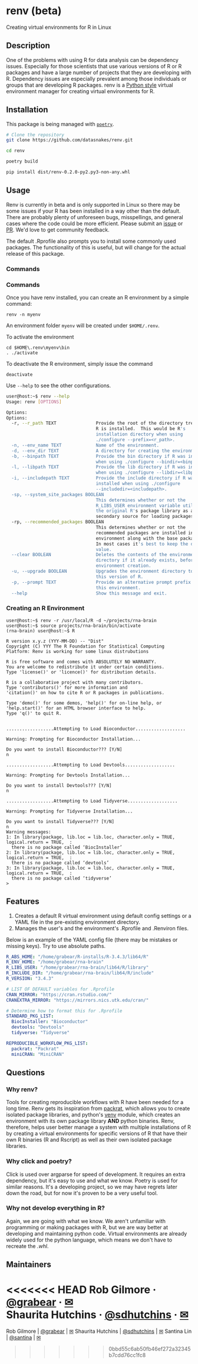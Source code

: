 # renv (beta)

Creating virtual environments for R in Linux

## Description

One of the problems with using R for data analysis can be dependency issues.
Especially for those scientists that use various versions of R or R packages
 and have a large number of projects that they are developing with R.
 Dependency issues are especially prevalent among those individuals or groups
 that are developing R packages.  renv is a [Python style](https://github.com/python/cpython/blob/3.6/Lib/venv/__init__.py) virtual environment
 manager for creating virtual environments for R.

## Installation

This package is being managed with [`poetry`](https://github.com/sdispater/poetry).

```bash
# Clone the repository
git clone https://github.com/datasnakes/renv.git

cd renv

poetry build

pip install dist/renv-0.2.0-py2.py3-non-any.whl
```

## Usage

Renv is currently in beta and is only supported in Linux so there may be some issues if your R has been
installed in a way other than the default. There are probably plenty of
unforeseen bugs, misspellings, and general cases where the code could be
more efficient. Please submit an [issue](https://github.com/datasnakes/renv/issues)
or [PR](https://github.com/datasnakes/renv/pulls). We'd love to get
community feedback.

The default .Rprofile also prompts you to install some commonly used
packages. The functionality of this is useful, but will change for the
actual release of this package.

### Commands


### Commands

Once you have renv installed, you can create an R environment by a simple command: 

```
renv -n myenv
```

An environment folder `myenv` will be created under `$HOME/.renv`.

To activate the environment 
```
cd $HOME\.renv\myenv\bin
. ./activate 
```

To deactivate the R environment, simply issue the command
```
deactivate
```


Use `--help` to see the other configurations.

```bash
user@host:~$ renv --help
Usage: renv [OPTIONS]

Options:
Options:
  -r, --r_path TEXT               Provide the root of the directory tree where
                                  R is installed.  This would be R's
                                  installation directory when using
                                  ./configure --prefix=<r_path>.
  -n, --env_name TEXT             Name of the environment.
  -d, --env_dir TEXT              A directory for creating the environment in.
  -b, --binpath TEXT              Provide the bin directory if R was installed
                                  when using ./configure --bindir=<binpath>.
  -l, --libpath TEXT              Provide the lib directory if R was installed
                                  when using ./configure --libdir=<libpath>.
  -i, --includepath TEXT          Provide the include directory if R was
                                  installed when using ./configure
                                  --includedir=<includepath>.
  -sp, --system_site_packages BOOLEAN
                                  This determines whether or not the
                                  R_LIBS_USER environment variable utilizes
                                  the original R's package library as a
                                  secondary source for loading packages.
  -rp, --recommended_packages BOOLEAN
                                  This determines whether or not the
                                  recommended packages are installed in theR
                                  environment along with the base packages.
                                  In most cases it's best to keep the default
                                  value.
  --clear BOOLEAN                 Deletes the contents of the environment
                                  directory if it already exists, before
                                  environment creation.
  -u, --upgrade BOOLEAN           Upgrades the environment directory to use
                                  this version of R.
  -p, --prompt TEXT               Provide an alternative prompt prefix for
                                  this environment.
  --help                          Show this message and exit.
```


### Creating an R Environment

```console
user@host:~$ renv -r /usr/local/R -d ~/projects/rna-brain
user@host:~$ source projects/rna-brain/bin/activate
(rna-brain) user@host:~$ R

R version x.y.z (YYY-MM-DD) -- "Dist"
Copyright (C) YYY The R Foundation for Statistical Computing
Platform: Renv is working for some linux distrubutions

R is free software and comes with ABSOLUTELY NO WARRANTY.
You are welcome to redistribute it under certain conditions.
Type 'license()' or 'licence()' for distribution details.

R is a collaborative project with many contributors.
Type 'contributors()' for more information and
'citation()' on how to cite R or R packages in publications.

Type 'demo()' for some demos, 'help()' for on-line help, or
'help.start()' for an HTML browser interface to help.
Type 'q()' to quit R.


..................Attempting to Load Bioconductor...................

Warning: Prompting for Bioconductor Installation...

Do you want to install Bioconductor??? [Y/N]
n

..................Attempting to Load Devtools...................

Warning: Prompting for Devtools Installation...

Do you want to install Devtools??? [Y/N]
n

..................Attempting to Load Tidyverse...................

Warning: Prompting for Tidyverse Installation...

Do you want to install Tidyverse??? [Y/N]
n
Warning messages:
1: In library(package, lib.loc = lib.loc, character.only = TRUE, logical.return = TRUE,  :
  there is no package called ‘BiocInstaller’
2: In library(package, lib.loc = lib.loc, character.only = TRUE, logical.return = TRUE,  :
  there is no package called ‘devtools’
3: In library(package, lib.loc = lib.loc, character.only = TRUE, logical.return = TRUE,  :
  there is no package called ‘tidyverse’
>

```
## Features

1.  Creates a default R virtual environment using default config settings
    or a YAML file in the pre-existing environment directory.
2.  Manages the user's and the environment's .Rprofile and .Renviron
    files.

Below is an example of the YAML config file (there may be mistakes or
missing keys). Try to use absolute paths.

```yaml
R_ABS_HOME: "/home/grabear/R-installs/R-3.4.3/lib64/R"
R_ENV_HOME: "/home/grabear/rna-brain"
R_LIBS_USER: "/home/grabear/rna-brain/lib64/R/library"
R_INCLUDE_DIR: "/home/grabear/rna-brain/lib64/R/include"
R_VERSION: "3.4.3"

# LIST OF DEFAULT variables for .Rprofile
CRAN_MIRROR: "https://cran.rstudio.com/"
CRANEXTRA_MIRROR: "https://mirrors.nics.utk.edu/cran/"

# Determine how to format this for .Rprofile
STANDARD_PKG_LIST:
  BiocInstaller: "Bioconductor"
  devtools: "Devtools"
  tidyverse: "Tidyverse"

REPRODUCIBLE_WORKFLOW_PKG_LIST:
  packrat: "Packrat"
  miniCRAN: "MiniCRAN"
```

## Questions

### Why renv?

Tools for creating reproducible workflows with R have been needed for a
long time. Renv gets its inspiration from
[packrat](https://rstudio.github.io/packrat/), which allows you to
create isolated package libraries, and python's
[venv](https://docs.python.org/3/library/venv.html) module, which
creates an environment with its own package library **AND** python
binaries. Renv, therefore, helps user better manage a system with
multiple installations of R by creating a virtual environments for
specific versions of R that have their own R binaries (R and Rscript) as
well as their own isolated package libraries.

### Why click and poetry?

Click is used over argparse for speed of development. It requires an
extra dependency, but it's easy to use and what we know. Poetry is used
for similar reasons. It's a developing project, so we may have regrets
later down the road, but for now it's proven to be a very useful tool.

### Why not develop everything in R?

Again, we are going with what we know. We aren't unfamiliar with
programming or making packages with R, but we are way better at
developing and maintaining python code. Virtual environments are already
widely used for the python language, which means we don't have to
recreate the _.whl_.

## Maintainers

<<<<<<< HEAD
Rob Gilmore · [@grabear](https://github.com/grabear) · [✉](mailto:robgilmore127@gmail.com)  
Shaurita Hutchins · [@sdhutchins](https://github.com/sdhutchins) · [✉](mailto:sdhutchins@outlook.com)
=======
Rob Gilmore | [@grabear](https://github.com/grabear) | [✉](mailto:robgilmore127@gmail.com)
Shaurita Hutchins | [@sdhutchins](https://github.com/sdhutchins) | [✉](mailto:sdhutchins@outlook.com)
Santina Lin | [@santina](https://github.com/santina) | [✉](mailto:hello@santina.me)
>>>>>>> 0bbd55c6ab50fb46ef272a32345b7cdd76cc1fc8
